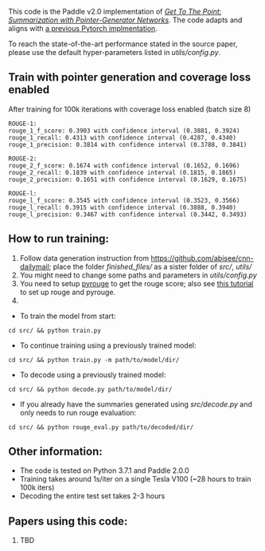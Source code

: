 This code is the Paddle v2.0 implementation of *[Get To The Point: Summarization with Pointer-Generator Networks](https://arxiv.org/abs/1704.04368)*.
The code adapts and aligns with [a previous Pytorch implmentation](https://github.com/atulkum/pointer_summarizer).

To reach the state-of-the-art performance stated in the source paper, please use the default hyper-parameters listed in *utils/config.py*.  

## Train with pointer generation and coverage loss enabled 
After training for 100k iterations with coverage loss enabled (batch size 8)

```
ROUGE-1:
rouge_1_f_score: 0.3903 with confidence interval (0.3881, 0.3924)
rouge_1_recall: 0.4313 with confidence interval (0.4287, 0.4340)
rouge_1_precision: 0.3814 with confidence interval (0.3788, 0.3841)

ROUGE-2:
rouge_2_f_score: 0.1674 with confidence interval (0.1652, 0.1696)
rouge_2_recall: 0.1839 with confidence interval (0.1815, 0.1865)
rouge_2_precision: 0.1651 with confidence interval (0.1629, 0.1675)

ROUGE-l:
rouge_l_f_score: 0.3545 with confidence interval (0.3523, 0.3566)
rouge_l_recall: 0.3915 with confidence interval (0.3888, 0.3940)
rouge_l_precision: 0.3467 with confidence interval (0.3442, 0.3493)

```


## How to run training:
1) Follow data generation instruction from https://github.com/abisee/cnn-dailymail; place the folder *finished_files/* as a sister folder of *src/*, *utils/*
2) You might need to change some paths and parameters in *utils/config.py*
3) You need to setup [pyrouge](https://github.com/andersjo/pyrouge) to get the rouge score; also see [this tutorial](https://poojithansl7.wordpress.com/2018/08/04/setting-up-rouge/) to set up rouge and pyrouge.
4) 
* To train the model from start:
```
cd src/ && python train.py
```
* To continue training using a previously trained model:
```
cd src/ && python train.py -m path/to/model/dir/
```
* To decode using a previously trained model:
```
cd src/ && python decode.py path/to/model/dir/
```
* If you already have the summaries generated using *src/decode.py* and only needs to run rouge evaluation: 
```
cd src/ && python rouge_eval.py path/to/decoded/dir/
```


## Other information:
* The code is tested on Python 3.7.1 and Paddle 2.0.0
* Training takes around 1s/iter on a single Tesla V100 (\~28 hours to train 100k iters)
* Decoding the entire test set takes 2-3 hours

## Papers using this code:
1) TBD
